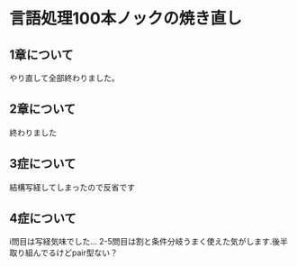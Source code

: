 # 言語処理100本ノックの焼き直し

## 1章について
やり直して全部終わりました。

## 2章について
終わりました

## 3症について
結構写経してしまったので反省です

## 4症について
i問目は写経気味でした... 2-5問目は割と条件分岐うまく使えた気がします.後半取り組んでるけどpair型ない？